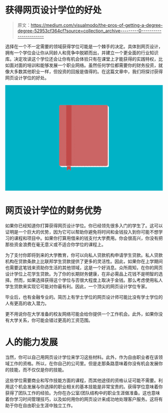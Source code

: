 # 获得网页设计学位的好处

> 原文：<https://medium.com/visualmodo/the-pros-of-getting-a-degree-degree-52953cf364cf?source=collection_archive---------0----------------------->

选择在一个不一定需要的领域获得学位可能是一个棘手的决定。具体到网页设计，拥有一个学位会让你从同龄人和竞争中脱颖而出，并建立一个更全面的行业知识库。决定攻读这个学位还会让你有机会体验只有在课堂上才能获得的实践特权，比如面对面的培训和能够发展一个职业网络。虽然任何学位都需要你的财务投资，就像大多数其他职业一样，但投资的回报是值得的。在这篇文章中，我们将探讨获得网页设计学位的好处。

![](img/c1b2fca7b3acf45d79a3c40417a050d2.png)

# 网页设计学位的财务优势

如果你已经知道你打算获得网页设计学位。你已经领先很多入门的学生了。这可以证明是一个巨大的优势，因为它可以帮助你避免将时间和金钱投入到你可能不想学习的课程和项目中。如果你打算用借来的钱支付大学费用。你会很高兴，你没有把那些资金浪费在毫无意义或不适合你学位的课程上。

为了支付你即将到来的大学教育，你可以向私人贷款机构申请学生贷款。私人贷款机构在贷款条款上比联邦学生贷款提供了更多的灵活性。因此，如果你在上学期间也需要这笔钱来资助你生活的其他领域，这是一个好消息。众所周知，在你的网页设计学位上花学生贷款。为了你的长期财务健康，在非必需品上花钱不是明智的选择。然而，如果选择获得这个学位与否很大程度上取决于金钱。那么考虑使用私人学生贷款来实现它可能对你最有利。因此，一个顶尖的网页设计学位专家。

毕业后，也有金融专业的。简历上有学士学位的网页设计师可能比没有学士学位的人有更高的收入潜力。

更不用说你在大学准备的校友网络可能会给你提供一个工作机会。此外，如果你没有大学关系，你可能会错过更高的工资范围。

# 人的能力发展

当然，你可以自己用网页设计学位来学习这些材料。此外，作为自由职业者在该领域工作的资格。所以，在你自己的公司里。但是走那条路意味着你没有机会发展你的技能，而不仅仅是你的技能。

这些学位需要商业和写作技能方面的课程，而其他途径的资格认证可能不需要。利用这个机会发展与你选择的职业相关的基本技能是非常宝贵的。获得学位意味着你获得了团队工作的经验。为你在办公室/团队结构中的职业生涯做准备。这也意味着你学习时间管理技巧，以及如何用你的网页设计来成功地处理客户服务。这将有助于你在自由职业生涯中独立工作。